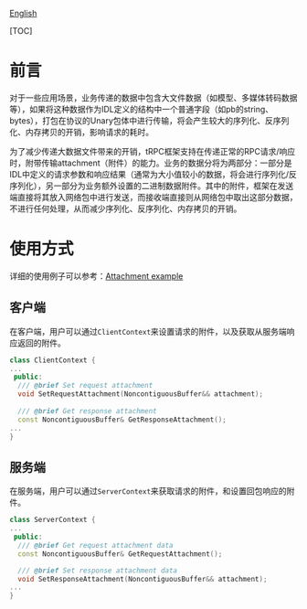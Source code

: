 [English](../en/attachment.md)

[TOC]

# 前言

对于一些应用场景，业务传递的数据中包含大文件数据（如模型、多媒体转码数据等），如果将这种数据作为IDL定义的结构中一个普通字段（如pb的string、bytes），打包在协议的Unary包体中进行传输，将会产生较大的序列化、反序列化、内存拷贝的开销，影响请求的耗时。

为了减少传递大数据文件带来的开销，tRPC框架支持在传递正常的RPC请求/响应时，附带传输attachment（附件）的能力。业务的数据分将为两部分：一部分是IDL中定义的请求参数和响应结果（通常为大小值较小的数据，将会进行序列化/反序列化），另一部分为业务额外设置的二进制数据附件。其中的附件，框架在发送端直接将其放入网络包中进行发送，而接收端直接则从网络包中取出这部分数据，不进行任何处理，从而减少序列化、反序列化、内存拷贝的开销。

# 使用方式

详细的使用例子可以参考：[Attachment example](../../examples/features/trpc_attachment/)

## 客户端

在客户端，用户可以通过`ClientContext`来设置请求的附件，以及获取从服务端响应返回的附件。
```cpp
class ClientContext {
...
 public:
  /// @brief Set request attachment
  void SetRequestAttachment(NoncontiguousBuffer&& attachment);
  
  /// @brief Get response attachment
  const NoncontiguousBuffer& GetResponseAttachment();
...
}
```

## 服务端

在服务端，用户可以通过`ServerContext`来获取请求的附件，和设置回包响应的附件。
```cpp
class ServerContext {
...
 public:  
  /// @brief Get request attachment data
  const NoncontiguousBuffer& GetRequestAttachment();

  /// @brief Set response attachment data
  void SetResponseAttachment(NoncontiguousBuffer&& attachment);
...
}
```
